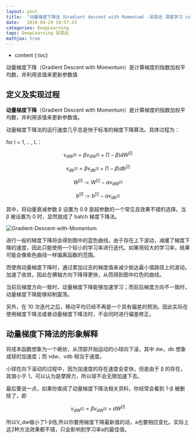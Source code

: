 ```yaml
---
layout: post
title:  "动量梯度下降法（Gradient descent with Momentum）-吴恩达 深度学习 course2 2.6笔记"
date:   2018-04-29 19:57:23
categories: DeepLearning
tags: DeepLearning 吴恩达
mathjax: true
---
```


* content
{:toc}

动量梯度下降（Gradient Descent with Momentum）是计算梯度的指数加权平均数，并利用该值来更新参数值
<!--more-->


## 定义及实现过程
**动量梯度下降**（Gradient Descent with Momentum）是计算梯度的指数加权平均数，并利用该值来更新参数值。

动量梯度下降法的运行速度几乎总是快于标准的梯度下降算法。具体过程为：

for l = 1, .. , L：


$$
v_{dW^{[l]}} = \beta v_{dW^{[l]}} + (1 - \beta) dW^{[l]}
$$

$$
v_{db^{[l]}} = \beta v_{db^{[l]}} + (1 - \beta) db^{[l]}
$$

$$
W^{[l]} := W^{[l]} - \alpha v_{dW^{[l]}}
$$

$$
b^{[l]} := b^{[l]} - \alpha v_{db^{[l]}}
$$

其中，将动量衰减参数 β 设置为 0.9 是超参数的一个常见且效果不错的选择。当 β 被设置为 0 时，显然就成了 batch 梯度下降法。

![Gradient-Descent-with-Momentum](http://p5ocy6pck.bkt.clouddn.com/Gradient-Descent-with-Momentum.png)

进行一般的梯度下降将会得到图中的蓝色曲线，由于存在上下波动，减缓了梯度下降的速度，因此只能使用一个较小的学习率进行迭代。如果用较大的学习率，结果可能会像紫色曲线一样偏离函数的范围。

而使用动量梯度下降时，通过累加过去的梯度值来减少抵达最小值路径上的波动，加速了收敛，因此在横轴方向下降得更快，从而得到图中红色的曲线。

当前后梯度方向一致时，动量梯度下降能够加速学习；而前后梯度方向不一致时，动量梯度下降能够抑制震荡。

另外，在 10 次迭代之后，移动平均已经不再是一个具有偏差的预测。因此实际在使用梯度下降法或者动量梯度下降法时，不会同时进行偏差修正。

## 动量梯度下降法的形象解释
将成本函数想象为一个碗状，从顶部开始运动的小球向下滚，其中 dw，db 想象成球的加速度；而 vdw、vdb 相当于速度。

小球在向下滚动的过程中，因为加速度的存在速度会变快，但是由于 β 的存在，其值小于 1，可以认为是摩擦力，所以球不会无限加速下去。

最后要说一点，如果你查阅了动量梯度下降法相关资料，你经常会看到 1-β 被删除了，即

$$
v_{dW^{[l]}} = \beta v_{dW^{[l]}} +dW^{[l]}
$$

所以V_dw缩小了1-β倍,所以你要用梯度下降最新值的话，a也要相应变化。实际上这2种方法效果都不错，只会影响到学习率a的最佳值。
